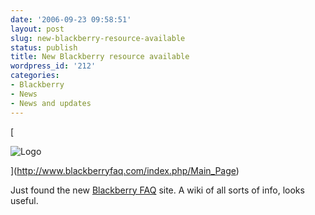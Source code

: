 ```yaml
---
date: '2006-09-23 09:58:51'
layout: post
slug: new-blackberry-resource-available
status: publish
title: New Blackberry resource available
wordpress_id: '212'
categories:
- Blackberry
- News
- News and updates
---
```


[


![Logo](http://www.blackberryfaq.com/images/logo.gif)



](http://www.blackberryfaq.com/index.php/Main_Page)

Just found the new [Blackberry FAQ](http://www.blackberryfaq.com/index.php/Main_Page) site. A wiki of all sorts of info, looks useful.

